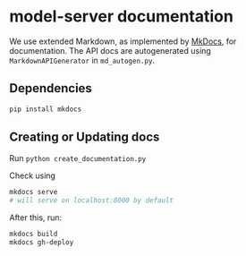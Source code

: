 # model-server documentation

We use extended Markdown, as implemented by [MkDocs](http://mkdocs.org), for documentation.
The API docs are autogenerated using `MarkdownAPIGenerator` in `md_autogen.py`.

## Dependencies
```bash
pip install mkdocs
```

## Creating or Updating docs
Run `python create_documentation.py`

Check using

```bash
mkdocs serve
# will serve on localhost:8000 by default
```
After this, run:
```bash
mkdocs build
mkdocs gh-deploy
```
